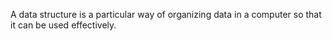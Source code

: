 A data structure is a particular way of organizing data in a computer so that it can be used effectively.
